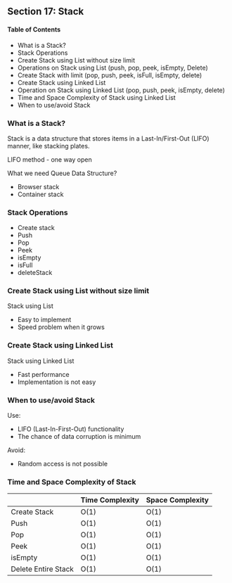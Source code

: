 ## Section 17: Stack

#### Table of Contents
- What is a Stack?
- Stack Operations
- Create Stack using List without size limit
- Operations on Stack using List (push, pop, peek, isEmpty, Delete)
- Create Stack with limit (pop, push, peek, isFull, isEmpty, delete)
- Create Stack using Linked List
- Operation on Stack using Linked List (pop, push, peek, isEmpty, delete)
- Time and Space Complexity of Stack using Linked List
- When to use/avoid Stack

### What is a Stack?

Stack is a data structure that stores items in a Last-In/First-Out (LIFO) manner, like stacking plates.

LIFO method - one way open

What we need Queue Data Structure?
- Browser stack
- Container stack


### Stack Operations
- Create stack
- Push
- Pop
- Peek
- isEmpty
- isFull
- deleteStack


### Create Stack using List without size limit

Stack using List
- Easy to implement
- Speed problem when it grows


### Create Stack using Linked List

Stack using Linked List
- Fast performance
- Implementation is not easy

### When to use/avoid Stack

Use:
- LIFO (Last-In-First-Out) functionality
- The chance of data corruption is minimum

Avoid:
- Random access is not possible


### Time and Space Complexity of Stack
|                         | Time Complexity  | Space Complexity |
|-------------------------|------------------|------------------|
| Create Stack            | O(1)             | O(1)             |
| Push                    | O(1)             | O(1)             |
| Pop                     | O(1)             | O(1)             |
| Peek                    | O(1)             | O(1)             |
| isEmpty                 | O(1)             | O(1)             |
| Delete Entire Stack     | O(1)             | O(1)             |